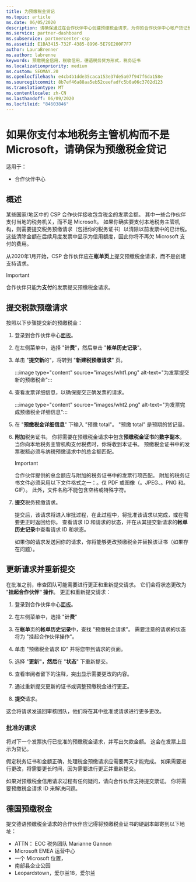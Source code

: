 ```yaml
---
title: 为预缴税金贷记
ms.topic: article
ms.date: 06/05/2020
description: 请确保通过在合作伙伴中心创建预缴税金请求，为你的合作伙伴中心帐户贷记预缴税金。
ms.service: partner-dashboard
ms.subservice: partnercenter-csp
ms.assetid: E1BA3415-732F-4385-8996-5E79E200F7F7
author: LauraBrenner
ms.author: labrenne
keywords: 预缴税金信用，税收信用，德语税务贷方形式，税务证书
ms.localizationpriority: medium
ms.custom: SEOMAY.20
ms.openlocfilehash: e4cb4b1dde35caca153e37de5a07f947f6da158e
ms.sourcegitcommit: 8b7ef46a88aa5eb52ceefadfc5b0a06c3702d123
ms.translationtype: MT
ms.contentlocale: zh-CN
ms.lasthandoff: 06/09/2020
ms.locfileid: "84603846"
---
```

# <a name="make-sure-you-are-credited-for-withholding-tax-if-you-pay-a-local-tax-authority-instead-of-microsoft"></a>如果你支付本地税务主管机构而不是 Microsoft，请确保为预缴税金贷记

适用于：

- 合作伙伴中心

## <a name="overview"></a>概述

某些国家/地区中的 CSP 合作伙伴接收包含税金的发票金额。 其中一些合作伙伴支付当地的税务机关，而不是 Microsoft。 如果你确实要支付本地税务主管机构，则需要提交税务预缴请求（包括你的税务证书）以清除以前发票中的已计税。 这些清除金额在后续月度发票中显示为信用额度，因此你将不再欠 Microsoft 支付的费用。

从2020年1月开始，CSP 合作伙伴应在**帐单页**上提交预缴税金请求，而不是创建支持请求。

> [!IMPORTANT]
> 合作伙伴只能为**支付**的发票提交预缴税金请求。

## <a name="submit-a-tax-withholding-request"></a>提交税款预缴请求

按照以下步骤提交新的预缴税金：

1. 登录到合作伙伴中心[面板](https://partner.microsoft.com/dashboard/home)。

2. 在左侧菜单中，选择 "**计费**"，然后单击 "**帐单历史记录**"。

3. 单击 "**提交新**的"，将转到 "**新建税预缴请求**" 页。

   :::image type="content" source="images/wht1.png" alt-text="为发票提交新的预缴税金":::

4. 查看发票详细信息，以确保提交正确发票的请求。

   :::image type="content" source="images/wht2.png" alt-text="为发票完成预缴税金详细信息":::

5. 在 "**预缴税金详细信息**" 下输入 "预缴 total"。 "预缴 total" 是预期的贷记量。

6. **附加**税务证书。 你将需要在预缴税金请求中包含**预缴税金证书**的**数字副本**。 当你向本地税务主管机构支付税费时，你将收到本证书。 预缴税金证书中的发票税额必须与纳税预缴请求中的总金额匹配。

   > [!IMPORTANT]
   > 合作伙伴提供的总金额应与附加的税务证书中的发票行项匹配。 附加的税务证书文件必须采用以下文件格式之一：。仅 PDF 或图像（。JPEG、。PNG 和。GIF）。 此外，文件名称不能包含空格或特殊字符。

7. **提交**税务预缴请求。

   提交后，该请求将进入审批过程，在此过程中，将批准该请求以完成，或在需要更正时返回给你。 查看请求 ID 和请求的状态，并在从其提交新请求的**帐单历史记录**中查看请求 ID 和状态。

   如果你的请求发送回你的请求，你将能够更改预缴税金并替换该证书（如果存在问题）。

## <a name="update-request-and-resubmit"></a>更新请求并重新提交

在批准之前，审查团队可能需要进行更正和重新提交请求。 它们会将状态更改为 "**挂起合作伙伴" 操作**。 更正和重新提交请求：

1. 登录到合作伙伴中心[面板](https://partner.microsoft.com/dashboard/home)。

2. 在左侧菜单中，选择 "**计费**"

3. 在**帐单**页的**帐单历史记录**中，查找 "预缴税金请求"。 需要注意的请求的状态将为 "挂起合作伙伴操作"。

4. 单击 "预缴税金请求 ID" 并将您带到请求的页面。

5. 选择 "**更新"，然后**在 "**状态**" 下重新提交。

6. 查看审阅者留下的注释，突出显示需要更改的内容。

7. 通过重新提交更新的证书或调整预缴税金进行更正。

8. **提交**请求。

这会将请求发送回审核团队，他们将在其中批准或请求进行更多更改。

### <a name="approved-requests"></a>批准的请求

将对下一个发票执行已批准的预缴税金请求，并写出欠款金额。 这会在发票上显示为贷记。

假定税务证书和金额正确，处理税金预缴请求应需要两天才能完成。 如果需要进行更改，将需要更长时间，因为需要进行更正并重新提交。

如果对预缴税金信用请求过程有任何疑问，请向合作伙伴支持提交票证。 你将需要预缴税金请求 ID 来解决问题。

## <a name="german-tax-withholding"></a>德国预缴税金

提交德语预缴税金请求的合作伙伴应记得将预缴税金证书的硬副本邮寄到以下地址：

- ATTN： EOC 税务团队 Marianne Gannon
- Microsoft EMEA 运营中心
- 一个 Microsoft 位置，
- 南部县企业公园
- Leopardstown，爱尔兰18，爱尔兰
